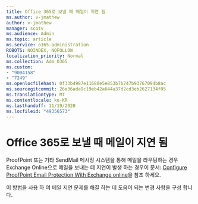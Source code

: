 ```yaml
---
title: Office 365로 보낼 때 메일이 지연 됨
ms.author: v-jmathew
author: v-jmathew
manager: scotv
ms.audience: Admin
ms.topic: article
ms.service: o365-administration
ROBOTS: NOINDEX, NOFOLLOW
localization_priority: Normal
ms.collection: Adm_O365
ms.custom:
- "9004158"
- "7249"
ms.openlocfilehash: 0f33b4987e11680e5e853b7b747b93767094b8ac
ms.sourcegitcommit: 26e36ada9c19eb42a644a37d2cd3eb2627134f05
ms.translationtype: MT
ms.contentlocale: ko-KR
ms.lasthandoff: 11/19/2020
ms.locfileid: "49356573"
---
```

# <a name="mail-delays-when-sending-to-office-365"></a>Office 365로 보낼 때 메일이 지연 됨

ProofPoint 또는 기타 SendMail 메시징 시스템을 통해 메일을 라우팅하는 경우 Exchange Online으로 메일을 보내는 데 지연이 발생 하는 경우이 문서: [Configure ProofPoint Email Protection With Exchange online](https://docs.microsoft.com/exchange/troubleshoot/email-delivery/configure-proofpoint-with-exchange)을 참조 하세요.

이 방법을 사용 하 여 메일 지연 문제를 해결 하는 데 도움이 되는 변경 사항을 구성 합니다.
